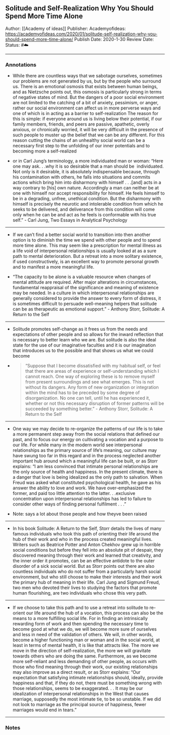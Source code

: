 ## Solitude and Self-Realization Why You Should Spend More Time Alone

Author: [[Academy of ideas]]
Publisher: Academyofideas: https://academyofideas.com/2020/01/solitude-self-realization-why-you-should-spend-more-time-alone/
Publish Date: 2020-1-30
Review Date:
Status: #☁️ 

___

### Annotations

- While there are countless ways that we sabotage ourselves, sometimes our problems are not generated by us, but by the people who surround us. There is an emotional osmosis that exists between human beings, and as Nietzsche points out, this osmosis is particularly strong in terms of negative states of mind. But the dangers of a poor social environment are not limited to the catching of a bit of anxiety, pessimism, or anger, rather our social environment can affect us in more perverse ways and one of which is in acting as a barrier to self-realization The reason for this is simple: if everyone around us is living below their potential, if our family members, friends, and peers are passive, apathetic, overly anxious, or chronically worried, it will be very difficult in the presence of such people to muster up the belief that we can be any different. For this reason cutting the chains of an unhealthy social world can be a necessary first step to the unfolding of our inner potentials and to becoming more a self-realized

- or in Carl Jung’s terminology, a more individuated man or woman: “Here one may ask. . .why it is so desirable that a man should be  individuated. Not only is it desirable, it is absolutely indispensable because, through his contamination with others, he falls into situations and commits actions which bring him into disharmony with himself . . .[and] acts in a way contrary to [his] own nature. Accordingly a man can neither be at one with himself nor accept responsibility for himself. He feels himself to be in a degrading, unfree, unethical condition. But the disharmony with himself is precisely the neurotic and intolerable condition from which he seeks to be delivered, and deliverance from this condition will come only when he can be and act as he feels is conformable with his true self.” - Carl Jung, Two Essays in Analytical Psychology

---

- If we can’t find a better social world to transition into then another option is to diminish the time we spend with other people and to spend more time alone. This may seem like a prescription for mental illness as a life void of interpersonal relationships is usually looked at as a sure path to mental deterioration. But a retreat into a more solitary existence, if used constructively, is an excellent way to promote personal growth and to manifest a more meaningful life.

- “The capacity to be alone is a valuable resource when changes of mental attitude are required. After major alterations in circumstances, fundamental reappraisal of the significance and meaning of existence may be needed. In a culture in which interpersonal relationships are generally considered to provide the answer to every form of distress, it is sometimes difficult to persuade well-meaning helpers that solitude can be as therapeutic as emotional support.” -  Anthony Storr, Solitude: A Return to the Self

---

- Solitude promotes self-change as it frees us from the needs and expectations of other people and so allows for the inward reflection that is necessary to better learn who we are. But solitude is also the ideal state for the use of our imaginative faculties and it is our imagination that introduces us to the possible and that shows us what we could become

- > “Suppose that I become dissatisfied with my habitual self, or feel that there are areas of experience or self-understanding which I cannot reach. One way of exploring these is to remove myself from present surroundings and see what emerges. This is not without its dangers. Any form of new organization or integration within the mind has to be preceded by some degree of disorganization. No one can tell, until he has experienced it, whether or not this necessary disruption of former patterns will be succeeded by something better.” - Anthony Storr, Solitude: A Return to the Self

---

- One way we may decide to re-organize the patterns of our life is to take a more permanent step away from the social relations that defined our past, and to focus our energy on cultivating a vocation and a purpose to our life. For while many in the modern world see interpersonal relationships as the primary source of life’s meaning, our culture may have swung too far in this regard and in the process neglected another important hub around which a meaningful life can be built, or as Storr explains: “I am less convinced that intimate personal relationships are the only source of health and happiness. In the present climate, there is a danger that love is being idealized as the only path to salvation. When Freud was asked what constituted psychological health, he gave as his answer the ability to love and work. We have over-emphasized the former, and paid too little attention to the latter. . .exclusive concentration upon interpersonal relationships has led to failure to consider other ways of finding personal fulfilment . . .”

- Note: says a lot about those people and how theyve been raised

---

- In his book Solitude: A Return to the Self, Storr details the lives of many famous individuals who took this path of orienting their life around the hub of their work and who in the process created meaningful lives. Writers such as Beatrice Potter and Anton Chekhov grew up in horrible social conditions but before they fell into an absolute pit of despair, they discovered meaning through their work and learned that creativity, and the inner order it promotes, can be an effective antidote to the outer disorder of a sick social world. But as Storr points out there are also countless individuals who do not suffer from a particularly harsh social environment, but who still choose to make their interests and their work the primary hub of meaning in their life. Carl Jung and Sigmund Freud, two men who devoted their lives to studying the factors that promote human flourishing, are two individuals who chose this very path.

---

- If we choose to take this path and to use a retreat into solitude to re-orient our life around the hub of a vocation, this process can also be the means to a more fulfilling social life. For in finding an intrinsically rewarding form of work and then spending the necessary time to become good at what we do, we will become more sure of ourselves and less in need of the validation of others. We will, in other words, become a higher functioning man or woman and in the social world, at least in terms of mental health, it is like that attracts like. The more we move in the direction of self-realization, the more we will gravitate towards others who are doing the same. Furthermore, as we become more self-reliant and less demanding of other people, as occurs with those who find meaning through their work, our existing relationships may also improve as a direct result, or as Storr explains: “Our expectation that satisfying intimate relationships should, ideally, provide happiness and that, if they do not, there must be something wrong with those relationships, seems to be exaggerated. . . It may be our idealization of interpersonal relationships in the West that causes marriage, supposedly the most intimate tie, to be so unstable. If we did not look to marriage as the principal source of happiness, fewer marriages would end in tears.”

___

### Notes

